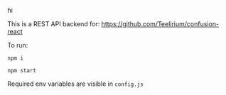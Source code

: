 hi

This is a REST API backend for:
https://github.com/Teelirium/confusion-react

To run:

``npm i``

``npm start``

Required env variables are visible in ``config.js``